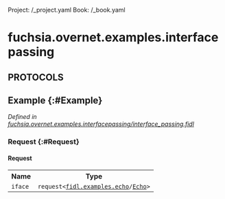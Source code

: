 Project: /_project.yaml
Book: /_book.yaml

# fuchsia.overnet.examples.interfacepassing


## **PROTOCOLS**

## Example {:#Example}
*Defined in [fuchsia.overnet.examples.interfacepassing/interface_passing.fidl](https://fuchsia.googlesource.com/fuchsia/+/master/src/connectivity/overnet/examples/interface_passing/service/interface_passing.fidl#10)*


### Request {:#Request}


#### Request
<table>
    <tr><th>Name</th><th>Type</th></tr>
    <tr>
            <td><code>iface</code></td>
            <td>
                <code>request&lt;<a class='link' href='../fidl.examples.echo/index.html'>fidl.examples.echo</a>/<a class='link' href='../fidl.examples.echo/index.html#Echo'>Echo</a>&gt;</code>
            </td>
        </tr></table>

















